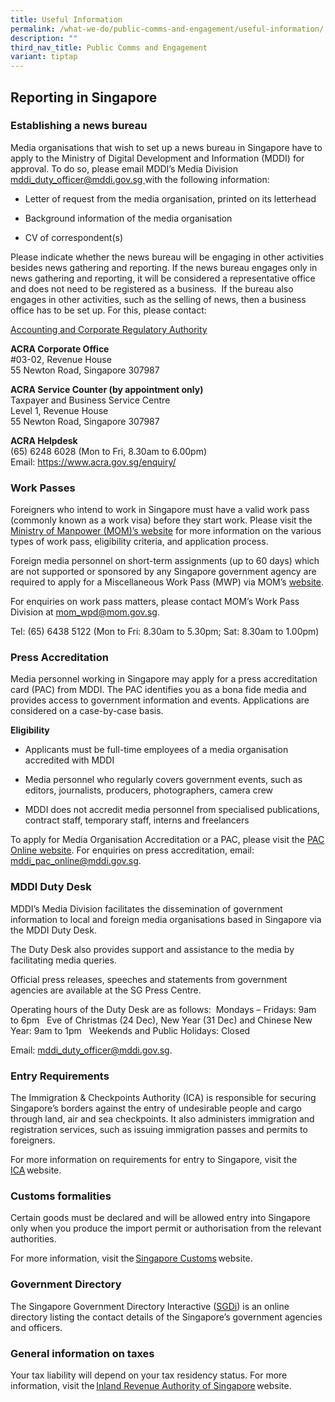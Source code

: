 ```yaml
---
title: Useful Information
permalink: /what-we-do/public-comms-and-engagement/useful-information/
description: ""
third_nav_title: Public Comms and Engagement
variant: tiptap
---
```

<h2>Reporting in Singapore</h2>
<h3>Establishing a news bureau</h3>
<p>Media organisations that wish to set up a news bureau in Singapore have
to apply to the Ministry of Digital Development and Information (MDDI)
for approval. To do so, please email MDDI’s Media Division <a href="mailto:mddi_duty_officer@mddi.gov.sg" rel="noopener noreferrer nofollow" target="_blank">mddi_duty_officer@mddi.gov.sg </a>with
the following information:</p>
<ul data-tight="true" class="tight">
<li>
<p>Letter of request from the media organisation, printed on its letterhead</p>
</li>
<li>
<p>Background information of the media organisation</p>
</li>
<li>
<p>CV of correspondent(s)</p>
</li>
</ul>
<p>Please indicate whether the news bureau will be engaging in other activities
besides news gathering and reporting. If the news bureau engages only in
news gathering and reporting, it will be considered a representative office
and does not need to be registered as a business.&nbsp; If the bureau also
engages in other activities, such as the selling of news, then a business
office has to be set up. For this, please contact:</p>
<p><a href="https://www.acra.gov.sg/" rel="noopener noreferrer nofollow" target="_blank">Accounting and Corporate Regulatory Authority</a>
</p>
<p><strong>ACRA Corporate Office</strong> 
<br>#03-02, Revenue House&nbsp;
<br>55 Newton Road, Singapore 307987</p>
<p><strong>ACRA Service Counter (by appointment only)</strong> 
<br>Taxpayer and Business Service Centre
<br>Level 1, Revenue House
<br>55 Newton Road, Singapore 307987</p>
<p><strong>ACRA Helpdesk</strong> 
<br>(65) 6248 6028 (Mon to Fri, 8.30am to 6.00pm) &nbsp; Email:&nbsp;<a href="https://www.acra.gov.sg/enquiry/" rel="noopener noreferrer nofollow" target="_blank">https://www.acra.gov.sg/enquiry/</a>
</p>
<h3>Work Passes</h3>
<p>Foreigners who intend to work in Singapore must have a valid work pass
(commonly known as a work visa) before they start work. Please visit the&nbsp;
<a href="https://www.mom.gov.sg/passes-and-permits" rel="noopener noreferrer nofollow" target="_blank">Ministry of Manpower (MOM)’s website</a>&nbsp;for more information on
the various types of work pass, eligibility criteria, and application process.</p>
<p>Foreign media personnel on short-term assignments (up to 60 days) which
are not supported or sponsored by any Singapore government agency are required
to apply for a Miscellaneous Work Pass (MWP) via MOM’s&nbsp;<a href="http://www.mom.gov.sg/passes-and-permits/miscellaneous-work-pass/apply-for-a-pass" rel="noopener noreferrer nofollow" target="_blank">website</a>.</p>
<p>For enquiries on work pass matters, please contact MOM’s Work Pass Division
at&nbsp;<a href="mailto:mom_wpd@mom.gov.sg" rel="noopener noreferrer nofollow" target="_blank">mom_wpd@mom.gov.sg</a>.</p>
<p>Tel: (65) 6438 5122 (Mon to Fri: 8.30am to 5.30pm; Sat: 8.30am to 1.00pm)</p>
<h3>Press Accreditation</h3>
<p>Media personnel working in Singapore may apply for a press accreditation
card (PAC) from MDDI. The PAC identifies you as a bona fide media and provides
access to government information and events. Applications are considered
on a case-by-case basis.</p>
<p><strong>Eligibility</strong>
</p>
<ul data-tight="true" class="tight">
<li>
<p>Applicants must be full-time employees of a media organisation accredited
with MDDI</p>
</li>
<li>
<p>Media personnel who regularly covers government events, such as editors,
journalists, producers, photographers, camera crew</p>
</li>
<li>
<p>MDDI does not accredit media personnel from specialised publications,
contract staff, temporary staff, interns and freelancers</p>
</li>
</ul>
<p>To apply for Media Organisation Accreditation or a PAC, please visit the
<a href="http://paconline.gov.sg" rel="noopener noreferrer nofollow" target="_blank">PAC Online&nbsp;website</a>. For enquiries on press accreditation, email:&nbsp;
<a href="mailto:MCI_PAC_Online@mci.gov.sg" rel="noopener noreferrer nofollow" target="_blank">mddi_pac_online@mddi.gov.sg</a>.</p>
<h3>MDDI Duty Desk</h3>
<p>MDDI’s Media Division facilitates the dissemination of government information
to local and foreign media organisations based in Singapore via the MDDI
Duty Desk.</p>
<p>The Duty Desk also provides support and assistance to the media by facilitating
media queries.</p>
<p>Official press releases, speeches and statements from government agencies
are available at the&nbsp;SG Press Centre.</p>
<p>Operating hours of the Duty Desk are as follows: &nbsp;Mondays – Fridays:
9am to 6pm &nbsp; Eve of Christmas (24 Dec), New Year (31 Dec) and Chinese
New Year: 9am to 1pm &nbsp; Weekends and Public Holidays: Closed</p>
<p>Email:&nbsp;<a href="mailto:mci_duty_officer@mci.gov.sg" rel="noopener noreferrer nofollow" target="_blank">mddi_duty_officer@mddi.gov.sg</a>.</p>
<h3>Entry Requirements</h3>
<p>The Immigration &amp; Checkpoints Authority (ICA) is responsible for securing
Singapore’s borders against the entry of undesirable people and cargo through
land, air and sea checkpoints. It also administers immigration and registration
services, such as issuing immigration passes and permits to foreigners.</p>
<p>For more information on requirements for entry to Singapore, visit the 
<a href="https://www.ica.gov.sg/" rel="noopener noreferrer nofollow" target="_blank">ICA</a> website.</p>
<h3>Customs formalities</h3>
<p>Certain goods must be declared and will be allowed entry into Singapore
only when you produce the import permit or authorisation from the relevant
authorities.</p>
<p>For more information, visit the <a href="https://www.customs.gov.sg/individuals/going-through-customs/arrivals" rel="noopener noreferrer nofollow" target="_blank">Singapore Customs</a> website.</p>
<h3>Government Directory</h3>
<p>The Singapore Government Directory Interactive (<a href="http://www.sgdi.gov.sg/" rel="noopener noreferrer nofollow" target="_blank">SGDi</a>) is an online directory listing
the contact details of the Singapore’s government agencies and officers.</p>
<h3>General information on taxes</h3>
<p>Your tax liability will depend on your tax residency status. For more
information, visit the <a href="https://www.iras.gov.sg/" rel="noopener noreferrer nofollow" target="_blank">Inland Revenue Authority of Singapore</a> website.</p>